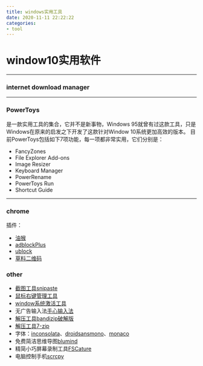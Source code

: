 ```yaml
---
title: windows实用工具
date: 2020-11-11 22:22:22
categories:
- tool
---
```

# window10实用软件
---
### internet download manager

---

### PowerToys
是一款实用工具的集合，它并不是新事物，Windows 95就曾有过这款工具，只是Windows在原来的启发之下开发了这款针对Window 10系统更加高效的版本。
目前PowerToys包括如下7项功能，每一项都非常实用，它们分别是：

* FancyZones
* File Explorer Add-ons
* Image Resizer
* Keyboard Manager
* PowerRename
* PowerToys Run
* Shortcut Guide
---
### chrome
插件：
- [油猴](https://wwn.lanzouy.com/i6eOx0bmd9ub)
- [adblockPlus](https://wwn.lanzouy.com/iXH250bmd0li)
- [ublock](https://wwn.lanzouy.com/ineO40bme6qf)
- [草料二维码](https://wwn.lanzouy.com/ineO40bme6qf)

### other

- [截图工具snipaste](https://wwn.lanzouy.com/i0Lmyxe5nwh)
- [鼠标右键管理工具](https://wwn.lanzouy.com/iujpA0bm9jda)
- [window系统激活工具](https://wwn.lanzouy.com/itsc00bm73p)
- 无广告输入法[手心输入法](http://www.xinshuru.com/)
- [解压工具bandizip破解版](https://wwn.lanzouy.com/izNvH0bm9j9g)
- [解压工具7-zip](https://wwn.lanzouy.com/iR7jo0bmclsf)
- 字体：[inconsolata](https://wwn.lanzouy.com/ifuCp0bm9jah)、[droidsansmono](https://wwn.lanzouy.com/i5xTI0bm9jbi)、[monaco](https://wwn.lanzouy.com/iOqD50bm9jcj)
- 免费简洁思维导图[blumind](https://wwn.lanzouy.com/iEtBj0bm9hfa)
- 精简小巧屏幕录制工具[FSCature](https://wwn.lanzouy.com/ium4t0bmagsd)
- 电脑控制手机[scrcpy](https://wwn.lanzouy.com/iCzdu0bmc0cd)

